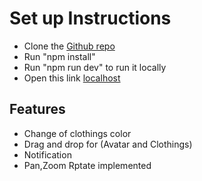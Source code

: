 # Set up Instructions

- Clone the [Github repo](https://github.com/AYOPELUMI/3d_avatar_clothing.git)
- Run "npm install"
- Run "npm run dev" to run it locally
- Open this link [localhost](http://localhost:5173/)

## Features

- Change of clothings color
- Drag and drop for (Avatar and Clothings)
- Notification
- Pan,Zoom Rptate implemented
